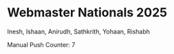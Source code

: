 # Webmaster Nationals 2025

Inesh, Ishaan, Anirudh, Sathkrith, Yohaan, Rishabh

Manual Push Counter: 7
